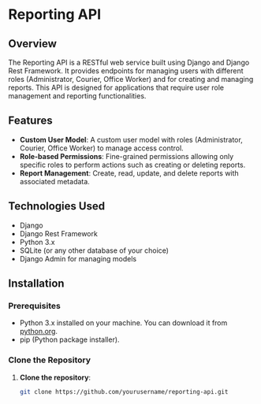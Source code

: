 # Reporting API

## Overview

The Reporting API is a RESTful web service built using Django and Django Rest Framework. It provides endpoints for managing users with different roles (Administrator, Courier, Office Worker) and for creating and managing reports. This API is designed for applications that require user role management and reporting functionalities.

## Features

- **Custom User Model**: A custom user model with roles (Administrator, Courier, Office Worker) to manage access control.
- **Role-based Permissions**: Fine-grained permissions allowing only specific roles to perform actions such as creating or deleting reports.
- **Report Management**: Create, read, update, and delete reports with associated metadata.

## Technologies Used

- Django
- Django Rest Framework
- Python 3.x
- SQLite (or any other database of your choice)
- Django Admin for managing models

## Installation

### Prerequisites

- Python 3.x installed on your machine. You can download it from [python.org](https://www.python.org/downloads/).
- pip (Python package installer).

### Clone the Repository

1. **Clone the repository**:
   ```bash
   git clone https://github.com/yourusername/reporting-api.git
